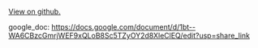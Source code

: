 [View on github.](https://github.com/stevenranney/angler_pressure)

google_doc: https://docs.google.com/document/d/1bt--WA6CBzcGmrjWEF9xQLoB8Sc5TZyOY2d8XleClEQ/edit?usp=share_link

